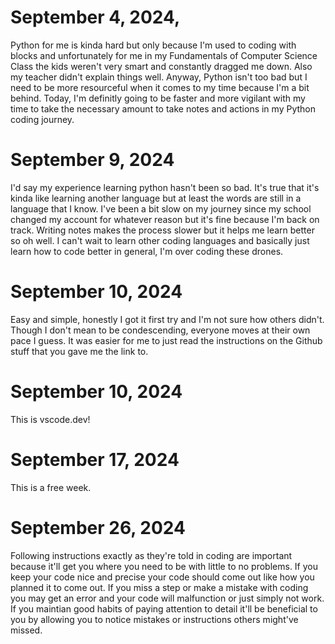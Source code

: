 # September 4, 2024,
Python for me is kinda hard but only because I'm used to coding with blocks and unfortunately for me in my Fundamentals of Computer Science Class the kids weren't very smart and constantly dragged me down. 
Also my teacher didn't explain things well. 
Anyway, Python isn't too bad but I need to be more resourceful when it comes to my time because I'm a bit behind. 
Today, I'm definitly going to be faster and more vigilant with my time to take the necessary amount to take notes and actions in my Python coding journey.

# September 9, 2024

I'd say my experience learning python hasn't been so bad. It's true that it's kinda like learning another language but at least the words are still in a language that I know. 
I've been a bit slow on my journey since my school changed my account for whatever reason but it's fine because I'm back on track. Writing notes makes the process slower but it helps
me learn better so oh well. I can't wait to learn other coding languages and basically just learn how to code better in general, I'm over coding these drones.

# September 10, 2024

Easy and simple, honestly I got it first try and I'm not sure how others didn't. 
Though I don't mean to be condescending, everyone moves at their own pace I guess. 
It was easier for me to just read the instructions on the Github stuff that you gave me the link to.

# September 10, 2024
This is vscode.dev!

# September 17, 2024
This is a free week.

# September 26, 2024
Following instructions exactly as they're told in coding are important because it'll get you where you need to be with little to no problems. 
If you keep your code nice and precise your code should come out like how you planned it to come out. 
If you miss a step or make a mistake with coding you may get an error and your code will malfunction or just simply not work. 
If you maintian good habits of paying attention to detail it'll be beneficial to you by allowing you to notice mistakes or instructions others might've missed.
